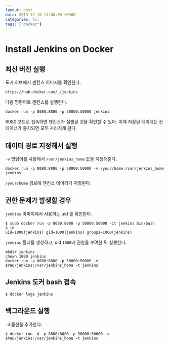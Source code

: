 ```yaml
---
layout: post
date: 2019-12-10 11:00:00 +0900
categories: til
tags: ["docker"]
---
```


# Install Jenkins on Docker

## 최신 버전 실행

도커 허브에서 젠킨스 이미지를 확인한다.

    https://hub.docker.com/_/jenkins

다음 명령어로 젠킨스를 실행한다.

    docker run -p 8080:8080 -p 50000:50000 jenkins

8080 포트로 접속하면 젠킨스가 실행된 것을 확인할 수 있다. 이때 저장된 데이터는 컨테이너가 중지되면 모두 사라지게 된다.

## 데이터 경로 지정해서 실행

`-v` 명령어를 사용해서 `/var/jenkins_home` 값을 지정해준다.

    docker run -p 8080:8080 -p 50000:50000 -v /your/home:/var/jenkins_home jenkins

`/your/home` 경로에 젠킨스 데이터가 저장된다.

## 권한 문제가 발생할 경우

`jenkins` 이미지에서 사용하는 uid 를 확인한다.

    $ sudo docker run -p 8080:8080 -p 50000:50000 -it jenkins bin/bash
    $ id
    uid=1000(jenkins) gid=1000(jenkins) groups=1000(jenkins)

`jenkins` 폴더를 생성하고, uid `1000`에 권한을 부여한 뒤 실행한다.

    mkdir jenkins
    chown 1000 jenkins
    docker run -p 8080:8080 -p 50000:50000 -v $PWD/jenkins:/var/jenkins_home -t jenkins

## Jenkins 도커 bash 접속

    $ docker logs jenkins

## 백그라운드 실행

`-d` 옵션을 추가한다.

    $ docker run -d -p 8080:8080 -p 50000:50000 -v $PWD/jenkins:/var/jenkins_home -t jenkins
